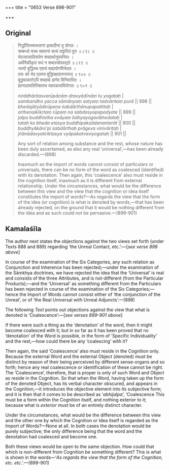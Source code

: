 +++
title = "0653 Verse 898-901"

+++
## Original 
>
> निर्द्धारितस्वरूपाणां द्रव्यादीनां तु योगतः ।  
> सम्बन्धो यच्च सामान्यं सत्यं तद्वारितं पुरा ॥ ८९८ ॥  
> भेदजात्यादिरूपेण शब्दार्थानुपपत्तितः ।  
> अर्थेनैकीकृतं रूपं न शब्दस्योपपद्यते ॥ ८९९ ॥  
> जल्पो बुद्धिस्थ एवायं बाह्ययोगविभेदतः ।  
> ततः को भेद एतस्य बुद्धिपक्षादनन्तरात् ॥ ९०० ॥  
> बुद्ध्याकारोऽपि शब्दार्थः प्रागेव विनिवारितः ।  
> ज्ञानादव्यतिरिक्तस्य व्यापकत्ववियोगतः ॥ ९०१ ॥ 
>
> *nirddhāritasvarūpāṇāṃ dravyādīnāṃ tu yogataḥ* \|  
> *sambandho yacca sāmānyaṃ satyaṃ tadvāritaṃ purā* \|\| 898 \|\|  
> *bhedajātyādirūpeṇa śabdārthānupapattitaḥ* \|  
> *arthenaikīkṛtaṃ rūpaṃ na śabdasyopapadyate* \|\| 899 \|\|  
> *jalpo buddhistha evāyaṃ bāhyayogavibhedataḥ* \|  
> *tataḥ ko bheda etasya buddhipakṣādanantarāt* \|\| 900 \|\|  
> *buddhyākāro'pi śabdārthaḥ prāgeva vinivāritaḥ* \|  
> *jñānādavyatiriktasya vyāpakatvaviyogataḥ* \|\| 901 \|\| 
>
> Any sort of relation among substance and the rest, whose nature has been duly ascertained, as also any real ‘universal’,—has been already discarded.—(898) 
>
> Inasmuch as the import of words cannot consist of particulars or universals, there can be no form of the word as coalesced (identified) with its denotation. Then again, this ‘coalescence’ also must reside in the cognition itself, inasmuch as it is different from external relationship. Under the circumstances, what would be the difference between this view and the view that the cognition or idea itself constitutes the import of words?—As regards the view that the form of the idea (or cognition) is what is denoted by words,—that has been already rejected, on the ground that it would be nothing different from the idea and as such could not be pervasive.—(899-901)



## Kamalaśīla

The author next states the objections against the two views set forth (under Texts 888 and 889) regarding ‘the Unreal Contact, etc.’:—[*see verse 898 above*]

In course of the examination of the Six Categories, any such relation as Conjunction and Inherence has been rejected;—under the examination of the Sāṃkhya doctrines, we have rejected the idea that the ‘Universal’ is real and consists of the three Attributes, and is not-different (from the Particular Products);—and the ‘Universal’ as something different from the Particulars has been rejected in course of the examination of the Six Categories;—hence the Import of Words cannot consist either of ‘the conjunction of the Unreal’, or of ‘the Real Universal with Unreal Adjuncts’.—(898)

The following *Text* points out objections against the view that what is denoted is ‘Coalescence’:—[*see verses 899-901 above*]

If there were such a thing as the ‘denotation’ of the word, then it might become coalesced with it; but in so far as it has been proved that no ‘denotation’ of the Word is possible, in the form of ‘Specific Individuality’ and the rest,—how could there be any ‘coalescing’ with it?

Then again, the said ‘Coalescence’ also must reside in the Cognition only. Because the external Word and the external Object (denoted) must be distinct by reason of their being perceived by different sense-organs and so forth; hence any real coalescence or identification of these cannot be right. The ‘Coalescence’, therefore, that is proper is only of such Word and Object as reside in the Cognition. So that when the Word, having taken up the form of the denoted Object, has its verbal character obscured, and appears in the Cognition,—it introduces the objective element into its subjective form; and it is then that it comes to be described as ‘*abhijalpa*’, ‘Coalescence This must be a form within the Cognition itself, and nothing exterior to it; because what is *exterior* must be of an entirely distinct character.

Under the circumstances, what would be the difference between this view and the other one by which the Cognition or Idea itself is regarded as the Import of Words?—None at all. In both cases the denotation would be purely subjective; the only difference being that the word and the denotation had coalesced and become one.

Both these views would be open to the same objection. How could that which is non-different from Cognition be something different? This is what is shown in the words—‘*As regards the view that the form of the Cognition, etc*. *etc*.’.—(899-901)


